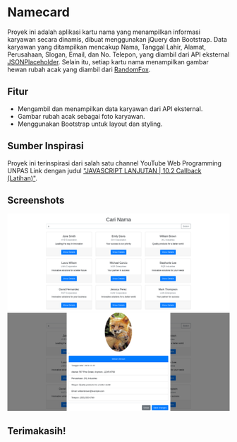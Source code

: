 # Namecard

Proyek ini adalah aplikasi kartu nama yang menampilkan informasi karyawan secara dinamis, dibuat menggunakan jQuery dan Bootstrap. Data karyawan yang ditampilkan mencakup Nama, Tanggal Lahir, Alamat, Perusahaan, Slogan, Email, dan No. Telepon, yang diambil dari API eksternal [JSONPlaceholder](https://jsonplaceholder.org/users). Selain itu, setiap kartu nama menampilkan gambar hewan rubah acak yang diambil dari [RandomFox](https://randomfox.ca/images/1.jpg).

## Fitur
- Mengambil dan menampilkan data karyawan dari API eksternal.
- Gambar rubah acak sebagai foto karyawan.
- Menggunakan Bootstrap untuk layout dan styling.

## Sumber Inspirasi
Proyek ini terinspirasi dari salah satu channel YouTube Web Programming UNPAS Link dengan judul ["JAVASCRIPT LANJUTAN | 10.2 Callback (Latihan)"](https://www.youtube.com/watch?v=jRsSVw3Ibhw).

## Screenshots
![Alt Text](https://github.com/mhbb8897/namecard/raw/master/screenshot.png)
![Alt Text](https://github.com/mhbb8897/namecard/raw/master/modal.png)

## Terimakasih!
